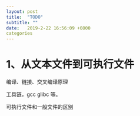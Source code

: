```yaml
---
layout: post
title:  "TODO"
subtitle: ""
date:   2019-2-22 16:56:09 +0800
categories 
---
```


# 1、从文本文件到可执行文件

编译、链接、交叉编译原理

工具链，gcc glibc 等。

可执行文件和一般文件的区别